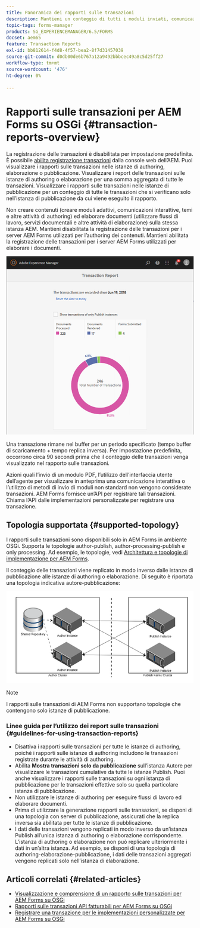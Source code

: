 ```yaml
---
title: Panoramica dei rapporti sulle transazioni
description: Mantieni un conteggio di tutti i moduli inviati, comunicazione interattiva sottoposta a rendering, documenti convertiti in un formato e altro ancora
topic-tags: forms-manager
products: SG_EXPERIENCEMANAGER/6.5/FORMS
docset: aem65
feature: Transaction Reports
exl-id: bb812614-f4d8-4f57-bea2-8f7d31457039
source-git-commit: d0db00de6b767a12a9492bbbcec49a8c5d25ff27
workflow-type: tm+mt
source-wordcount: '476'
ht-degree: 0%

---
```


# Rapporti sulle transazioni per AEM Forms su OSGi {#transaction-reports-overview}

<!--## Introduction {#introduction}

Transaction reports in AEM Forms let you keep a count of all transactions taken place since a specified date on your AEM Forms deployment. The objective is to provide information about product usage and help business stakeholders understand their digital processing volumes. Examples of a transaction include:

* Submission of an adaptive form, an HTML5 Form, or a form set
* Rendition of a print or a web version of an interactive communication
* Conversion of a document from one file format to another

For more information on what is considered a transaction, see [Billable APIs](../../forms/using/transaction-reports-billable-apis.md).-->

La registrazione delle transazioni è disabilitata per impostazione predefinita. È possibile [abilita registrazione transazioni](../../forms/using/viewing-and-understanding-transaction-reports.md#setting-up-transaction-reports) dalla console web dell’AEM. Puoi visualizzare i rapporti sulle transazioni nelle istanze di authoring, elaborazione o pubblicazione. Visualizzare i report delle transazioni sulle istanze di authoring o elaborazione per una somma aggregata di tutte le transazioni. Visualizzare i rapporti sulle transazioni nelle istanze di pubblicazione per un conteggio di tutte le transazioni che si verificano solo nell’istanza di pubblicazione da cui viene eseguito il rapporto.

Non creare contenuti (creare moduli adattivi, comunicazioni interattive, temi e altre attività di authoring) ed elaborare documenti (utilizzare flussi di lavoro, servizi documentali e altre attività di elaborazione) sulla stessa istanza AEM. Mantieni disabilitata la registrazione delle transazioni per i server AEM Forms utilizzati per l’authoring dei contenuti. Mantieni abilitata la registrazione delle transazioni per i server AEM Forms utilizzati per elaborare i documenti.

![sample-transaction-report-author-1](assets/sample-transaction-report-author-1.png)

Una transazione rimane nel buffer per un periodo specificato (tempo buffer di scaricamento + tempo replica inversa). Per impostazione predefinita, occorrono circa 90 secondi prima che il conteggio delle transazioni venga visualizzato nel rapporto sulle transazioni.

Azioni quali l’invio di un modulo PDF, l’utilizzo dell’interfaccia utente dell’agente per visualizzare in anteprima una comunicazione interattiva o l’utilizzo di metodi di invio di moduli non standard non vengono considerate transazioni. AEM Forms fornisce un’API per registrare tali transazioni. Chiama l’API dalle implementazioni personalizzate per registrare una transazione.

## Topologia supportata {#supported-topology}

I rapporti sulle transazioni sono disponibili solo in AEM Forms in ambiente OSGi. Supporta le topologie author-publish, author-processing-publish e only processing. Ad esempio, le topologie, vedi [Architettura e topologie di implementazione per AEM Forms](../../forms/using/transaction-reports-overview.md).

Il conteggio delle transazioni viene replicato in modo inverso dalle istanze di pubblicazione alle istanze di authoring o elaborazione. Di seguito è riportata una topologia indicativa autore-pubblicazione:

![simple-author-publish-topology](assets/simple-author-publish-topology.png)

>[!NOTE]
>
>I rapporti sulle transazioni di AEM Forms non supportano topologie che contengono solo istanze di pubblicazione.

### Linee guida per l’utilizzo dei report sulle transazioni {#guidelines-for-using-transaction-reports}

* Disattiva i rapporti sulle transazioni per tutte le istanze di authoring, poiché i rapporti sulle istanze di authoring includono le transazioni registrate durante le attività di authoring.
* Abilita **Mostra transazioni solo da pubblicazione** sull’istanza Autore per visualizzare le transazioni cumulative da tutte le istanze Publish. Puoi anche visualizzare i rapporti sulle transazioni su ogni istanza di pubblicazione per le transazioni effettive solo su quella particolare istanza di pubblicazione.
* Non utilizzare le istanze di authoring per eseguire flussi di lavoro ed elaborare documenti.
* Prima di utilizzare la generazione rapporti sulle transazioni, se disponi di una topologia con server di pubblicazione, assicurati che la replica inversa sia abilitata per tutte le istanze di pubblicazione.
* I dati delle transazioni vengono replicati in modo inverso da un’istanza Publish all’unica istanza di authoring o elaborazione corrispondente. L’istanza di authoring o elaborazione non può replicare ulteriormente i dati in un’altra istanza. Ad esempio, se disponi di una topologia di authoring-elaborazione-pubblicazione, i dati delle transazioni aggregati vengono replicati solo nell’istanza di elaborazione.

## Articoli correlati {#related-articles}

* [Visualizzazione e comprensione di un rapporto sulle transazioni per AEM Forms su OSGi](../../forms/using/viewing-and-understanding-transaction-reports.md)
* [Rapporti sulle transazioni API fatturabili per AEM Forms su OSGi](../../forms/using/transaction-reports-billable-apis.md)
* [Registrare una transazione per le implementazioni personalizzate per AEM Forms su OSGi](/help/forms/using/record-transaction-custom-implementation.md)
